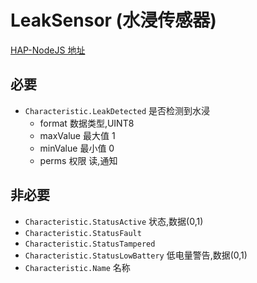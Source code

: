 # LeakSensor (水浸传感器)

[HAP-NodeJS 地址](https://github.com/KhaosT/HAP-NodeJS/blob/v0.4.50/lib/gen/HomeKitTypes.js#L3088)

必要
---
* `Characteristic.LeakDetected` 是否检测到水浸
    * format 数据类型,UINT8
    * maxValue 最大值 1
    * minValue 最小值 0
    * perms 权限 读,通知


非必要 
---

* `Characteristic.StatusActive`  状态,数据(0,1)
* `Characteristic.StatusFault`
* `Characteristic.StatusTampered`
* `Characteristic.StatusLowBattery` 低电量警告,数据(0,1)
* `Characteristic.Name` 名称